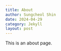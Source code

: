 ```yaml
---
title: About
author: Sungcheol Shin
date: 2024-04-29
category: Jekyll
layout: post
---
```


This is an about page.
